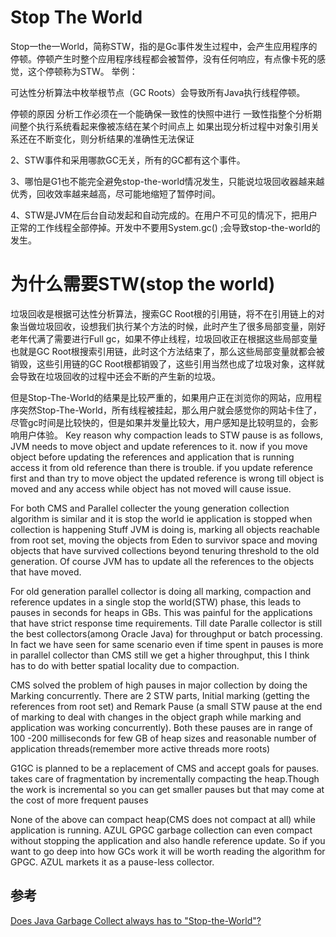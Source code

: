 # Stop The World
Stop一the一World，简称STW，指的是Gc事件发生过程中，会产生应用程序的停顿。停顿产生时整个应用程序线程都会被暂停，没有任何响应，有点像卡死的感觉，这个停顿称为STW。
举例：

可达性分析算法中枚举根节点（GC Roots）会导致所有Java执行线程停顿。

停顿的原因
分析工作必须在一个能确保一致性的快照中进行
一致性指整个分析期间整个执行系统看起来像被冻结在某个时间点上
如果出现分析过程中对象引用关系还在不断变化，则分析结果的准确性无法保证

2、STW事件和采用哪款GC无关，所有的GC都有这个事件。

3、哪怕是G1也不能完全避免stop-the-world情况发生，只能说垃圾回收器越来越优秀，回收效率越来越高，尽可能地缩短了暂停时间。

4、STW是JVM在后台自动发起和自动完成的。在用户不可见的情况下，把用户正常的工作线程全部停掉。开发中不要用System.gc() ;会导致stop-the-world的发生。

# 为什么需要STW(stop the world)
垃圾回收是根据可达性分析算法，搜索GC Root根的引用链，将不在引用链上的对象当做垃圾回收，设想我们执行某个方法的时候，此时产生了很多局部变量，刚好老年代满了需要进行Full gc，如果不停止线程，垃圾回收正在根据这些局部变量也就是GC Root根搜索引用链，此时这个方法结束了，那么这些局部变量就都会被销毁，这些引用链的GC Root根都销毁了，这些引用当然也成了垃圾对象，这样就会导致在垃圾回收的过程中还会不断的产生新的垃圾。

但是Stop-The-World的结果是比较严重的，如果用户正在浏览你的网站，应用程序突然Stop-The-World，所有线程被挂起，那么用户就会感觉你的网站卡住了，尽管gc时间是比较快的，但是如果并发量比较大，用户感知是比较明显的，会影响用户体验。
Key reason why compaction leads to STW pause is as follows, JVM needs to move object and update references to it. now if you move object before updating the references and application that is running access it from old reference than there is trouble. if you update reference first and than try to move object the updated reference is wrong till object is moved and any access while object has not moved will cause issue.

For both CMS and Parallel collecter the young generation collection algorithm is similar and it is stop the world ie application is stopped when collection is happening Stuff JVM is doing is, marking all objects reachable from root set, moving the objects from Eden to survivor space and moving objects that have survived collections beyond tenuring threshold to the old generation. Of course JVM has to update all the references to the objects that have moved.

For old generation parallel collector is doing all marking, compaction and reference updates in a single stop the world(STW) phase, this leads to pauses in seconds for heaps in GBs. This was painful for the applications that have strict response time requirements. Till date Paralle collector is still the best collectors(among Oracle Java) for throughput or batch processing. In fact we have seen for same scenario even if time spent in pauses is more in parallel collector than CMS still we get a higher throughput, this I think has to do with better spatial locality due to compaction.

CMS solved the problem of high pauses in major collection by doing the Marking concurrently. There are 2 STW parts, Initial marking (getting the references from root set) and Remark Pause (a small STW pause at the end of marking to deal with changes in the object graph while marking and application was working concurrently). Both these pauses are in range of 100 -200 milliseconds for few GB of heap sizes and reasonable number of application threads(remember more active threads more roots)

G1GC is planned to be a replacement of CMS and accept goals for pauses. takes care of fragmentation by incrementally compacting the heap.Though the work is incremental so you can get smaller pauses but that may come at the cost of more frequent pauses

None of the above can compact heap(CMS does not compact at all) while application is running. AZUL GPGC garbage collection can even compact without stopping the application and also handle reference update. So if you want to go deep into how GCs work it will be worth reading the algorithm for GPGC. AZUL markets it as a pause-less collector.

## 参考
[Does Java Garbage Collect always has to "Stop-the-World"?](https://stackoverflow.com/questions/40182392/does-java-garbage-collect-always-has-to-stop-the-world)





